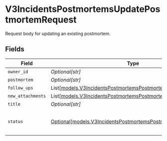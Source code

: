 # V3IncidentsPostmortemsUpdatePostmortemRequest

Request body for updating an existing postmortem.


## Fields

| Field                                                                                                                            | Type                                                                                                                             | Required                                                                                                                         | Description                                                                                                                      |
| -------------------------------------------------------------------------------------------------------------------------------- | -------------------------------------------------------------------------------------------------------------------------------- | -------------------------------------------------------------------------------------------------------------------------------- | -------------------------------------------------------------------------------------------------------------------------------- |
| `owner_id`                                                                                                                       | *Optional[str]*                                                                                                                  | :heavy_minus_sign:                                                                                                               | N/A                                                                                                                              |
| `postmortem`                                                                                                                     | *Optional[str]*                                                                                                                  | :heavy_minus_sign:                                                                                                               | N/A                                                                                                                              |
| `follow_ups`                                                                                                                     | List[[models.V3IncidentsPostmortemsPostmortemFollowUp](../models/v3incidentspostmortemspostmortemfollowup.md)]                   | :heavy_minus_sign:                                                                                                               | N/A                                                                                                                              |
| `new_attachments`                                                                                                                | List[[models.V3IncidentsPostmortemsPostmortemAttachmentRequest](../models/v3incidentspostmortemspostmortemattachmentrequest.md)] | :heavy_minus_sign:                                                                                                               | N/A                                                                                                                              |
| `title`                                                                                                                          | *Optional[str]*                                                                                                                  | :heavy_minus_sign:                                                                                                               | N/A                                                                                                                              |
| `status`                                                                                                                         | [Optional[models.V3IncidentsPostmortemsPostmortemStatus]](../models/v3incidentspostmortemspostmortemstatus.md)                   | :heavy_minus_sign:                                                                                                               | Represents the status of a postmortem.                                                                                           |